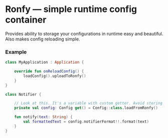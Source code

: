 # Ronfy — simple runtime config container

Provides ability to storage your configurations in runtime easy and beautiful. Also makes config reloading simple.

### Example

```kotlin
class MyApplication : Application {

    override fun onReloadConfig() {
        loadConfig().uploadToRonfy()
    }
}

class Notifier {

    // Look at this. It's a variable with custom getter. Avoid storing the config in variable.
    private val config: Config get() = Config::class.loadFromRonfy()

    fun notify(text: String) {
        val formattedText = config.notifierFormat!!.format(text)
    }
}
```
